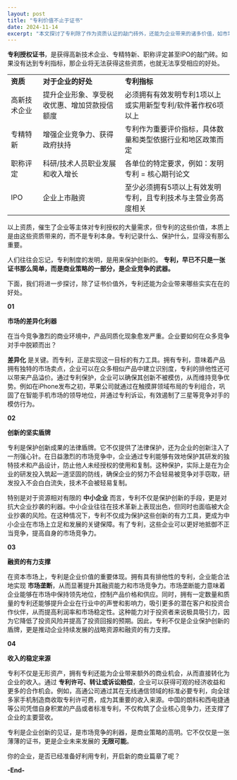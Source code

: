 ```yaml
---
layout: post
title: "专利价值不止于证书"
date: 2024-11-14
excerpt: "本文探讨了专利除了作为资质认证的敲门砖外，还能为企业带来的诸多价值，如市场差异化、创新保护、融资支撑和收入来源等，强调专利是企业商业策略的重要组成部分，而不仅仅是证书。"
---
```


**专利授权证书**，是获得高新技术企业、专精特新、职称评定甚至IPO的敲门砖。如果没有达到专利指标，那企业将无法获得这些资质，也就无法享受相应的好处。

|              |                                              |                                                              |
| ------------ | -------------------------------------------- | ------------------------------------------------------------ |
| **资质**     | **对于企业的好处**                           | **专利指标**                                                 |
| 高新技术企业 | 提升企业形象、享受税收优惠、增加贷款授信额度 | 必须拥有有效发明专利1项以上或实用新型专利/软件著作权6项以上  |
| 专精特新     | 增强企业竞争力、获得政府扶持                 | 专利作为重要评价指标，具体数量和类型依据行业和地区政策而定   |
| 职称评定     | 科研/技术人员职业发展和收入增长              | 各单位的特定要求，例如：发明专利 = 核心期刊论文              |
| IPO          | 企业上市融资                                 | 至少必须拥有5项以上有效发明专利，且专利技术与主营业务高度相关 |

以上资质，催生了企业等主体对专利授权的大量需求，但专利的这些价值，本质上是由这些资质带来的，而不是专利本身。专利记录什么、保护什么，显得没有那么重要。

人们往往会忘记，专利制度的发明，是用来保护创新的。 **专利，早已不只是一张证书那么简单，而是商业策略的一部分，是企业竞争的武器。**

下面，我们将进一步探讨，除了证书价值外，专利还能为企业带来哪些实实在在的好处。

**01**

**市场的差异化利器**

在当今竞争激烈的商业环境中，产品同质化现象愈发严重。企业要如何在众多竞争对手中脱颖而出？

**差异化** 是关键。而专利，正是实现这一目标的有力工具。拥有专利，意味着产品拥有独特的市场卖点，企业可以在众多相似产品中建立识别度，专利的排他性还可以带来产品溢价。通过专利保护，企业可以确保其创新不被模仿，从而维持竞争优势。例如在iPhone发布之初，苹果公司就通过在触摸屏领域布局的专利组合，巩固了在智能手机市场的领导地位，并通过专利诉讼，有效遏制了三星等竞争对手的模仿行为。

**02**

**创新的坚实盾牌**

专利是保护创新成果的法律盾牌。它不仅提供了法律保护，还为企业的创新注入了一剂强心针。在日益激烈的市场竞争中，企业通过专利能够有效地保护其研发的独特技术和产品设计，防止他人未经授权的使用和复制。这种保护，实际上是在为企业的研发投入筑起一道坚固的防线，确保企业的努力不会轻易被竞争对手窃取，研发投入不会白白流失，技术不会被轻易复制。

特别是对于资源相对有限的 **中小企业** 而言，专利不仅是保护创新的手段，更是对抗大企业抄袭的利器。中小企业往往在技术革新上表现出色，但同时也面临被大企业抄袭的风险。在这种情况下，专利不仅成为保护这些创新的有力工具，更成为中小企业在市场上立足和发展的关键保障。有了专利，这些企业可以更好地抵御不正当竞争，提高自身的市场竞争力。

**03**

**融资的有力支撑**

在资本市场上，专利是企业价值的重要体现。拥有具有排他性的专利，企业能合法地实现 **市场垄断**，从而显著提升其融资能力和市场竞争力。市场垄断能力意味着企业能够在市场中保持领先地位，控制产品价格和供应。同时，拥有一定数量和质量的专利还能够提升企业在行业中的声誉和影响力，吸引更多的潜在客户和投资合作伙伴，从而提高利润率和市场稳定性。这种能力对于投资者来说极具吸引力，因为它降低了投资风险并提高了投资回报的预期。因此，专利不仅是企业保护创新的盾牌，更是推动企业持续发展的战略资源和融资的有力支撑。

**04**

**收入的稳定来源**

专利不仅是无形资产，拥有专利还能为企业带来额外的商业机会，从而直接转化为企业的收入。通过 **专利许可、转让或诉讼赔偿**，企业可以获得可观的经济收益和更多的合作机会。例如，高通公司通过其在无线通信领域的标准必要专利，向全球多家手机制造商收取专利许可费，成为其重要的收入来源。中国的朗科和西电捷通等公司凭借自身积累的产品或者标准专利，不仅构筑了企业核心竞争力，还支撑了企业的主要营收。

专利是企业创新的见证，是市场竞争的利器，是商业策略的高明。它不仅仅是一张薄薄的证书，更是企业未来发展的 **无限可能**。

你的企业，是否已经准备好利用专利，开启新的商业篇章了呢？

**-End-**